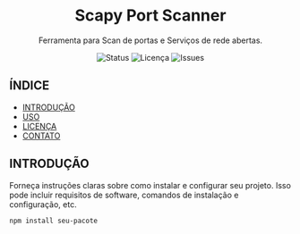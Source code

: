 
<h1 align="center">Scapy Port Scanner</h1>

<p align="center">
 Ferramenta para Scan de portas e Serviços de rede abertas.
</p>

<p align="center">
  <img src="https://img.shields.io/badge/Status-%20Finalizado-yellow" alt="Status">
  <img src="https://img.shields.io/github/license/rm552529/LICENSE" alt="Licença">
  <img src="https://img.shields.io/github/issues/seu-usuario/seu-repositorio" alt="Issues">
</p>

## ÍNDICE
- [INTRODUÇÃO](#introdução)
- [USO](#uso)
- [LICENÇA](LICENSE)
- [CONTATO](#contato)


## INTRODUÇÃO

Forneça instruções claras sobre como instalar e configurar seu projeto. Isso pode incluir requisitos de software, comandos de instalação e configuração, etc.

```bash
npm install seu-pacote
